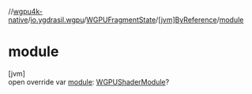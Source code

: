 //[wgpu4k-native](../../../../index.md)/[io.ygdrasil.wgpu](../../index.md)/[WGPUFragmentState](../index.md)/[[jvm]ByReference](index.md)/[module](module.md)

# module

[jvm]\
open override var [module](module.md): [WGPUShaderModule](../../-w-g-p-u-shader-module/index.md)?
